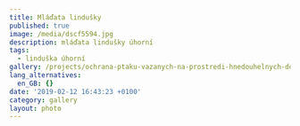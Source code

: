 ```yaml
---
title: Mláďata lindušky
published: true
image: /media/dscf5594.jpg
description: mláďata lindušky úhorní
tags:
  - linduška úhorní
gallery: /projects/ochrana-ptaku-vazanych-na-prostredi-hnedouhelnych-dolu
lang_alternatives:
  en_GB: {}
date: '2019-02-12 16:43:23 +0100'
category: gallery
layout: photo
---
```


